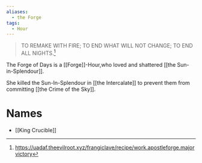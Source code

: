 ```yaml
---
aliases:
  - the Forge
tags:
  - Hour
---
```

> TO REMAKE WITH FIRE; TO END WHAT WILL NOT CHANGE; TO END ALL NIGHTS.[^1]

The Forge of Days is a [[Forge]]-Hour,who loved and shattered [[the Sun-in-Splendour]].

She killed the Sun-In-Splendour in [[the Intercalate]] to prevent them from committing [[the Crime of the Sky]].

# Names
- [[King Crucible]]

[^1]: https://uadaf.theevilroot.xyz/frangiclave/recipe/work.apostleforge.majorvictory